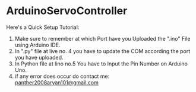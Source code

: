 # ArduinoServoController
Here's a Quick Setup Tutorial:
1) Make sure to remember at which Port have you Uploaded the ".ino" File using Arduino IDE.
2) In ".py" file at live no. 4 you have to update the COM according the port you have uploaded.
3) In Python file at lino no.5 You have to Input the Pin Number on Arduino Uno.
4) if any error does occur do contact me: panther2008aryan101@gmail.com

